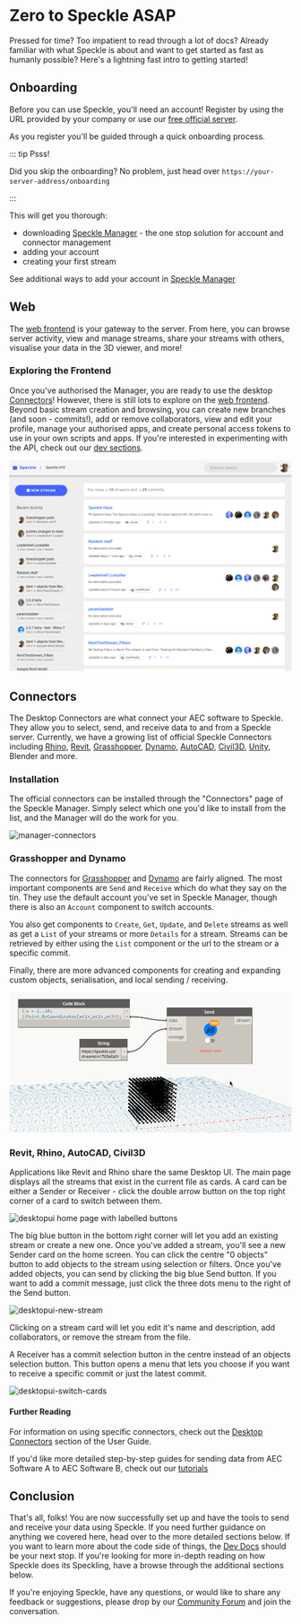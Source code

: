 # Zero to Speckle ASAP

Pressed for time? Too impatient to read through a lot of docs? Already familiar with what Speckle is about and want to get started as fast as humanly possible? Here's a lightning fast intro to getting started!

## Onboarding

Before you can use Speckle, you'll need an account! Register by using the URL provided by your company or use our [free official server](https://speckle.systems/getstarted/).

As you register you'll be guided through a quick onboarding process.

::: tip Psss!

Did you skip the onboarding? No problem, just head over `https://your-server-address/onboarding`

:::

This will get you thorough:

- downloading [Speckle Manager](https://speckle-releases.ams3.digitaloceanspaces.com/manager/SpeckleManager%20Setup.exe) - the one stop solution for account and connector management
- adding your account
- creating your first stream

See additional ways to add your account in [Speckle Manager](/user/manager.md#adding-account)

## Web

The [web frontend](/user/web) is your gateway to the server. From here, you can browse server activity, view and manage streams, share your streams with others, visualise your data in the 3D viewer, and more!

### Exploring the Frontend

Once you've authorised the Manager, you are ready to use the desktop [Connectors](/user/connectors)! However, there is still lots to explore on the [web frontend](/user/web). Beyond basic stream creation and browsing, you can create new branches (and soon - commits!), add or remove collaborators, view and edit your profile, manage your authorised apps, and create personal access tokens to use in your own scripts and apps. If you're interested in experimenting with the API, check out our [dev sections](/dev/server-api.).

![image-20210322192558215](./img/quickstart/image-20210322192558215.png)

## Connectors

The Desktop Connectors are what connect your AEC software to Speckle. They allow you to select, send, and receive data to and from a Speckle server. Currently, we have a growing list of official Speckle Connectors including [Rhino](/user/rhino), [Revit](/user/revit), [Grasshopper](/user/grasshopper), [Dynamo](/user/dynamo), [AutoCAD](/user/autocadcivil), [Civil3D](/user/autocadcivil), [Unity](/user/unity), Blender and more.

### Installation

The official connectors can be installed through the "Connectors" page of the Speckle Manager. Simply select which one you'd like to install from the list, and the Manager will do the work for you.

![manager-connectors](https://user-images.githubusercontent.com/7717434/106609134-2b6f2400-655d-11eb-8d2a-1730115e3bc7.gif)

### Grasshopper and Dynamo

The connectors for [Grasshopper](/user/grasshopper) and [Dynamo](/user/dynamo) are fairly aligned. The most important components are `Send` and `Receive` which do what they say on the tin. They use the default account you've set in Speckle Manager, though there is also an `Account` component to switch accounts.

You also get components to `Create`, `Get`, `Update`, and `Delete` streams as well as get a `List` of your streams or more `Details` for a stream. Streams can be retrieved by either using the `List` component or the url to the stream or a specific commit.

Finally, there are more advanced components for creating and expanding custom objects, serialisation, and local sending / receiving.

![dyn-send](./img-dyn/dyn-send.gif)

### Revit, Rhino, AutoCAD, Civil3D

Applications like Revit and Rhino share the same Desktop UI. The main page displays all the streams that exist in the current file as cards. A card can be either a Sender or Receiver - click the double arrow button on the top right corner of a card to switch between them.

![desktopui home page with labelled buttons](https://user-images.githubusercontent.com/7717434/107382404-badd7f80-6ae7-11eb-9941-2265b1cc5748.png)

The big blue button in the bottom right corner will let you add an existing stream or create a new one. Once you've added a stream, you'll see a new Sender card on the home screen. You can click the centre "0 objects" button to add objects to the stream using selection or filters. Once you've added objects, you can send by clicking the big blue Send button. If you want to add a commit message, just click the three dots menu to the right of the Send button.

![desktopui-new-stream](https://user-images.githubusercontent.com/7717434/106741747-08ec1200-6614-11eb-9162-829670899da9.gif)

Clicking on a stream card will let you edit it's name and description, add collaborators, or remove the stream from the file.

A Receiver has a commit selection button in the centre instead of an objects selection button. This button opens a menu that lets you choose if you want to receive a specific commit or just the latest commit.

![desktopui-switch-cards](https://user-images.githubusercontent.com/7717434/106739209-c5dc6f80-6610-11eb-8625-01b19240c612.gif)

#### Further Reading

For information on using specific connectors, check out the [Desktop Connectors](/user/connectors) section of the User Guide.

If you'd like more detailed step-by-step guides for sending data from AEC Software A to AEC Software B, check out our [tutorials](/user/tutorials)

## Conclusion

That's all, folks! You are now successfully set up and have the tools to send and receive your data using Speckle. If you need further guidance on anything we covered here, head over to the more detailed sections below. If you want to learn more about the code side of things, the [Dev Docs](/dev/) should be your next stop. If you're looking for more in-depth reading on how Speckle does its Speckling, have a browse through the additional sections below.

If you're enjoying Speckle, have any questions, or would like to share any feedback or suggestions, please drop by our [Community Forum](https://speckle.community/) and join the conversation.
